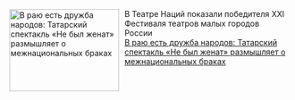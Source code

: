 <!--2025-01-24 15:34:50-->
<div class="yb">
  <div class="rss smaller1 kino_teatr"><a href="https://www.kino-teatr.ru/teatr/art/teatr/7760/" title="В раю есть дружба народов: Татарский спектакль «Не был женат» размышляет о межнациональных браках"><img src="https://www.kino-teatr.ru/art/0/6/7760/poster.jpg" width="196" height="147" align="left" hspace="5" style="margin: 0px 10px 0px 5px" alt="В раю есть дружба народов: Татарский спектакль «Не был женат» размышляет о межнациональных браках"/></a>В Театре Наций показали победителя XXI Фестиваля театров малых городов России <br><a class="light" href="https://www.kino-teatr.ru/teatr/art/teatr/7760/">В раю есть дружба народов: Татарский спектакль «Не был женат» размышляет о межнациональных браках</a></div>
</div>
